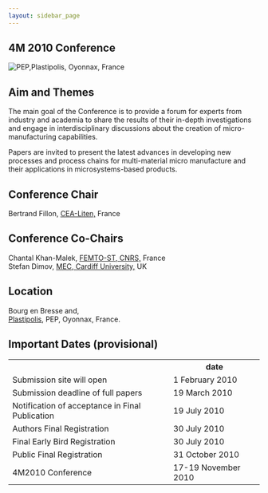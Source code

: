 ```yaml
---
layout: sidebar_page
---
```


## 4M 2010 Conference

![PEP,Plastipolis, Oyonnax, France](/4m-association/assets/images/pep-for-web.jpg )

##  Aim and Themes


The main goal of the Conference is to provide a forum for experts from industry
and academia to share the results of their in-depth investigations and engage in
interdisciplinary discussions about the creation of micro-manufacturing capabilities.

Papers are invited to present the latest advances in developing new processes
and process chains for multi-material micro manufacture and their applications
in microsystems-based products.
<!--break-->
##  Conference Chair

Bertrand Fillon, [CEA-Liten,](http://www-liten.cea.fr/index_uk.htm) France
##  Conference Co-Chairs

Chantal Khan-Malek, [FEMTO-ST, CNRS,](http://www.femto-st.fr/) France  
Stefan Dimov, [MEC, Cardiff University,](http://www.mec.cf.ac.uk/) UK

##  Location

Bourg en Bresse and,  
[Plastipolis](http://www.plastipolis.fr/), PEP, Oyonnax, France.
##  Important Dates (provisional)

<table class="info" style="width:100%;">
<tr><th>&nbsp;</th><th>date</th></tr>
<tr><td>Submission site will open</td><td>1 February 2010 </td></tr>
<tr><td>Submission deadline of full papers</td><td>19 March 2010</td></tr> 
<tr class="current"><td>Notification of acceptance in Final Publication</td><td>19 July 2010</td></tr> 
<tr><td>Authors Final Registration</td><td>30 July 2010</td></tr>
<tr><td>Final Early Bird Registration</td><td>30 July 2010</td></tr>
<tr><td>Public Final Registration</td><td>31 October 2010</td></tr>
<tr class="main-event"><td>4M2010 Conference</td><td>17-19 November 2010</td></tr> 
</table>